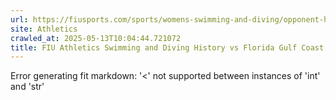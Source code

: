 ```yaml
---
url: https://fiusports.com/sports/womens-swimming-and-diving/opponent-history/florida-gulf-coast-university/19
site: Athletics
crawled_at: 2025-05-13T10:04:44.721072
title: FIU Athletics Swimming and Diving History vs Florida Gulf Coast University
---
```


Error generating fit markdown: '<' not supported between instances of 'int' and 'str'